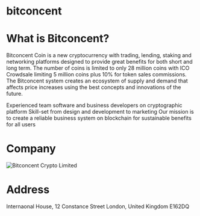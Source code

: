 # bitconcent
# What is Bitconcent?

Bitconcent Coin is a new cryptocurrency with trading, lending, staking and networking platforms designed to provide great benefits for both short and long term. The number of coins is limited to only 28 million coins with ICO Crowdsale limiting 5 million coins plus 10% for token sales commissions. The Bitconcent system creates an ecosystem of supply and demand that affects price increases using the best concepts and innovations of the future.

Experienced team software and business developers on cryptographic platform
Skill-set from design and development to marketing
Our mission is to create a reliable business system on blockchain for sustainable benefits for all users

# Company
![Bitconcent Crypto Limited](https://bitconcent.co/public/images/Certificate-Of-Incorporation-5a1d68ac00445-1.jpg)

# Address

Internaonal House, 
12 Constance Street
London, United Kingdom E162DQ

